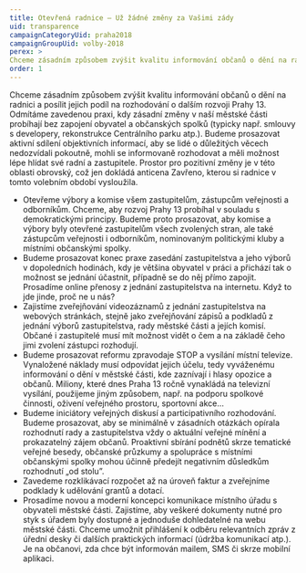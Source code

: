 ```yaml
---
title: Otevřená radnice – Už žádné změny za Vašimi zády
uid: transparence
campaignCategoryUid: praha2018
campaignGroupUid: volby-2018
perex: >
Chceme zásadním způsobem zvýšit kvalitu informování občanů o dění na radnici a posílit jejich podíl na rozhodování o dalším rozvoji Prahy 13. Odmítáme zavedenou praxi, kdy zásadní změny v naší městské části probíhají bez zapojení obyvatel a občanských spolků (typicky např. smlouvy s developery, rekonstrukce Centrálního parku atp.). Budeme prosazovat aktivní sdílení objektivních informací, aby se lidé o důležitých věcech nedozvídali pokoutně, mohli se informovaně rozhodovat a měli možnost lépe hlídat své radní a zastupitele. Prostor pro pozitivní změny je v této oblasti obrovský, což jen dokládá anticena Zavřeno, kterou si radnice v tomto volebním období vysloužila.
order: 1
---
```

Chceme zásadním způsobem zvýšit kvalitu informování občanů o dění na radnici a posílit jejich podíl na rozhodování o dalším rozvoji Prahy 13. Odmítáme zavedenou praxi, kdy zásadní změny v naší městské části probíhají bez zapojení obyvatel a občanských spolků (typicky např. smlouvy s developery, rekonstrukce Centrálního parku atp.). Budeme prosazovat aktivní sdílení objektivních informací, aby se lidé o důležitých věcech nedozvídali pokoutně, mohli se informovaně rozhodovat a měli možnost lépe hlídat své radní a zastupitele. Prostor pro pozitivní změny je v této oblasti obrovský, což jen dokládá anticena Zavřeno, kterou si radnice v tomto volebním období vysloužila.
* Otevřeme výbory a komise všem zastupitelům, zástupcům veřejnosti a odborníkům. Chceme, aby rozvoj Prahy 13 probíhal v souladu s demokratickými principy. Budeme proto prosazovat, aby komise a výbory byly otevřené zastupitelům všech zvolených stran, ale také zástupcům veřejnosti i odborníkům, nominovaným politickými kluby a místními občanskými spolky.
* Budeme prosazovat konec praxe zasedání zastupitelstva a jeho výborů v dopoledních hodinách, kdy je většina obyvatel v práci a přichází tak o možnost se jednání účastnit, případně se do něj přímo zapojit. Prosadíme online přenosy z jednání zastupitelstva na internetu. Když to jde jinde, proč ne u nás?
* Zajistíme zveřejňování videozáznamů z jednání zastupitelstva na webových stránkách, stejně jako zveřejňování zápisů a podkladů z jednání výborů zastupitelstva, rady městské části a jejích komisí. Občané i zastupitelé musí mít možnost vidět o čem a na základě čeho jimi zvolení zástupci rozhodují.
* Budeme prosazovat reformu zpravodaje STOP a vysílání místní televize. Vynaložené náklady musí odpovídat jejich účelu, tedy vyváženému informování o dění v městské části, kde zaznívají i hlasy opozice a občanů. Miliony, které dnes Praha 13 ročně vynakládá na televizní vysílání, použijeme jiným způsobem, např. na podporu spolkové činnosti, oživení veřejného prostoru, sportovní akce…
* Budeme iniciátory veřejných diskusí a participativního rozhodování. Budeme prosazovat, aby se minimálně v zásadních otázkách opírala rozhodnutí rady a zastupitelstva vždy o aktuální veřejné mínění a prokazatelný zájem občanů. Proaktivní sbírání podnětů skrze tematické veřejné besedy, občanské průzkumy a spolupráce s místními občanskými spolky mohou účinně předejít negativním důsledkům rozhodnutí „od stolu”.
* Zavedeme rozklikávací rozpočet až na úroveň faktur a zveřejníme podklady k udělování grantů a dotací.
* Prosadíme novou a moderní koncepci komunikace místního úřadu s obyvateli městské části. Zajistíme, aby veškeré dokumenty nutné pro styk s úřadem byly dostupné a jednoduše dohledatelné na webu městské  části. Chceme umožnit přihlášení k odběru relevantních zpráv z úřední desky či dalších praktických informací (údržba komunikací atp.). Je na občanovi, zda chce být informován mailem, SMS či skrze mobilní aplikaci.
